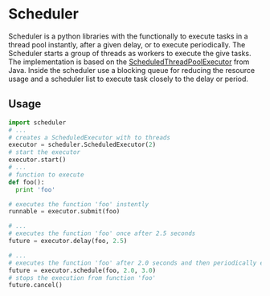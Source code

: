 # Scheduler

Scheduler is a python libraries with the functionally to execute tasks in a thread pool instantly, after a given delay, or to execute periodically.
The Scheduler starts a group of threads as workers to execute the give tasks.
The implementation is based on the [ScheduledThreadPoolExecutor](https://docs.oracle.com/javase/8/docs/api/java/util/concurrent/ScheduledThreadPoolExecutor.html) from Java.
Inside the scheduler use a blocking queue for reducing the resource usage and a scheduler list to execute task closely to the delay or period.

## Usage
```python
import scheduler
# ...
# creates a ScheduledExecutor with to threads
executor = scheduler.ScheduledExecutor(2)
# start the executor
executor.start()
# ...
# function to execute
def foo():
  print 'foo'

# executes the function 'foo' instently
runnable = executor.submit(foo)

# ...
# executes the function 'foo' once after 2.5 seconds
future = executor.delay(foo, 2.5)

# ...
# executes the function 'foo' after 2.0 seconds and then periodically every 3.0 seconds
future = executor.schedule(foo, 2.0, 3.0)
# stops the execution from function 'foo'
future.cancel()
```
